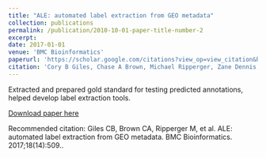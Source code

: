 ```yaml
---
title: "ALE: automated label extraction from GEO metadata"
collection: publications
permalink: /publication/2010-10-01-paper-title-number-2
excerpt: 
date: 2017-01-01
venue: 'BMC Bioinformatics'
paperurl: 'https://scholar.google.com/citations?view_op=view_citation&hl=en&user=LfwTrvMAAAAJ&authuser=1&citation_for_view=LfwTrvMAAAAJ:u-x6o8ySG0sC'
citation: 'Cory B Giles, Chase A Brown, Michael Ripperger, Zane Dennis, Xiavan Roopnarinesingh, Hunter Porter, Aleksandra Perz, Jonathan D Wren. &quot;ALE: automated label extraction from GEO metadata.&quot; <i>BMC bioinformatics</i>. 1(2).'
---
```

Extracted and prepared gold standard for testing predicted annotations, helped develop label extraction tools. 

[Download paper here](https://scholar.google.com/citations?view_op=view_citation&hl=en&user=LfwTrvMAAAAJ&authuser=1&citation_for_view=LfwTrvMAAAAJ:u-x6o8ySG0sC)

Recommended citation: Giles CB, Brown CA, Ripperger M, et al. ALE: automated label extraction from GEO metadata. BMC Bioinformatics. 2017;18(14):509..

